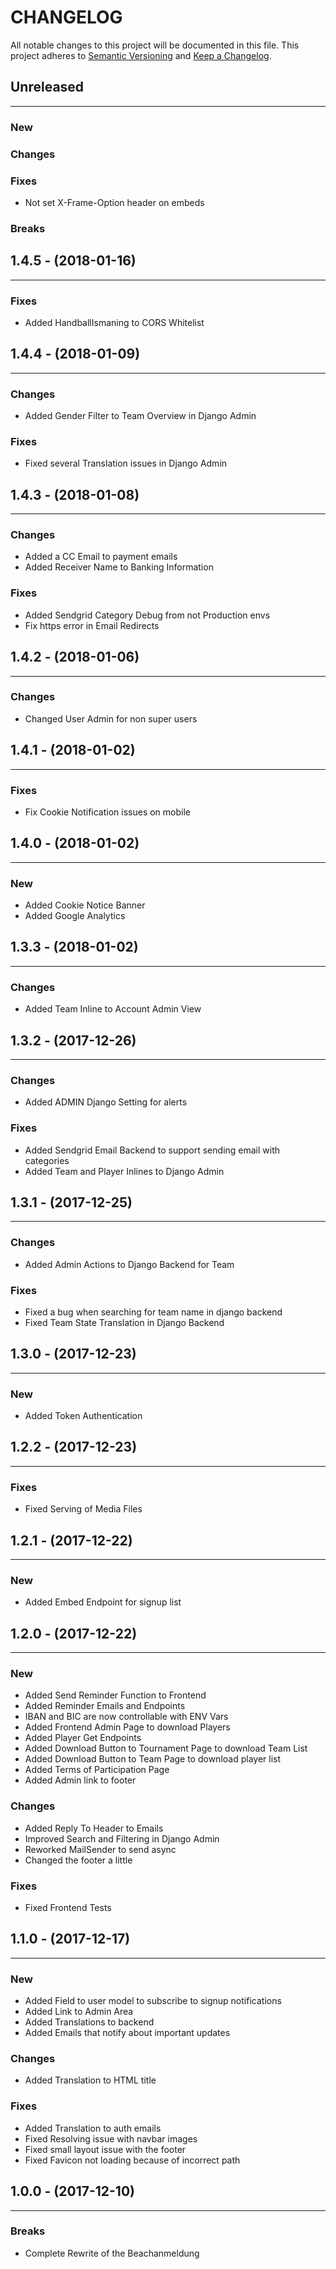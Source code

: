 # CHANGELOG

All notable changes to this project will be documented in this file.
This project adheres to [Semantic Versioning](http://semver.org/) and [Keep a Changelog](http://keepachangelog.com/).



## Unreleased
---

### New

### Changes

### Fixes
* Not set X-Frame-Option header on embeds

### Breaks


## 1.4.5 - (2018-01-16)
---

### Fixes
* Added HandballIsmaning to CORS Whitelist


## 1.4.4 - (2018-01-09)
---

### Changes
* Added Gender Filter to Team Overview in Django Admin

### Fixes
* Fixed several Translation issues in Django Admin


## 1.4.3 - (2018-01-08)
---

### Changes
* Added a CC Email to payment emails
* Added Receiver Name to Banking Information

### Fixes
* Added Sendgrid Category Debug from not Production envs
* Fix https error in Email Redirects


## 1.4.2 - (2018-01-06)
---

### Changes
* Changed User Admin for non super users


## 1.4.1 - (2018-01-02)
---

### Fixes
* Fix Cookie Notification issues on mobile


## 1.4.0 - (2018-01-02)
---

### New
* Added Cookie Notice Banner
* Added Google Analytics


## 1.3.3 - (2018-01-02)
---

### Changes
* Added Team Inline to Account Admin View


## 1.3.2 - (2017-12-26)
---

### Changes
* Added ADMIN Django Setting for alerts

### Fixes
* Added Sendgrid Email Backend to support sending email with categories
* Added Team and Player Inlines to Django Admin


## 1.3.1 - (2017-12-25)
---

### Changes
* Added Admin Actions to Django Backend for Team

### Fixes
* Fixed a bug when searching for team name in django backend
* Fixed Team State Translation in Django Backend


## 1.3.0 - (2017-12-23)
---

### New
* Added Token Authentication


## 1.2.2 - (2017-12-23)
---

### Fixes
* Fixed Serving of Media Files


## 1.2.1 - (2017-12-22)
---

### New
* Added Embed Endpoint for signup list


## 1.2.0 - (2017-12-22)
---

### New
* Added Send Reminder Function to Frontend
* Added Reminder Emails and Endpoints
* IBAN and BIC are now controllable with ENV Vars
* Added Frontend Admin Page to download Players
* Added Player Get Endpoints
* Added Download Button to Tournament Page to download Team List
* Added Download Button to Team Page to download player list
* Added Terms of Participation Page
* Added Admin link to footer

### Changes
* Added Reply To Header to Emails
* Improved Search and Filtering in Django Admin
* Reworked MailSender to send async
* Changed the footer a little

### Fixes
* Fixed Frontend Tests


## 1.1.0 - (2017-12-17)
---

### New
* Added Field to user model to subscribe to signup notifications
* Added Link to Admin Area
* Added Translations to backend
* Added Emails that notify about important updates

### Changes
* Added Translation to HTML title

### Fixes
* Added Translation to auth emails
* Fixed Resolving issue with navbar images
* Fixed small layout issue with the footer
* Fixed Favicon not loading because of incorrect path


## 1.0.0 - (2017-12-10)
---

### Breaks
* Complete Rewrite of the Beachanmeldung
